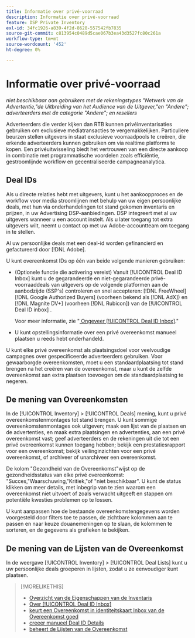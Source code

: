 ```yaml
---
title: Informatie over privé-voorraad
description: Informatie over privé-voorraad
feature: DSP Private Inventory
exl-id: 34fc1926-a839-4f2d-8628-557542fb7835
source-git-commit: c813954c0489d5cae067b3ea43d3527fc80c261a
workflow-type: tm+mt
source-wordcount: '452'
ht-degree: 0%

---
```


# Informatie over privé-voorraad

*niet beschikbaar aan gebruikers met de rekeningstypes &quot;Netwerk van de Advertentie,&quot;de Uitbreiding van het Audience van de Uitgever,&quot;en &quot;Andere&quot;; adverteerders met de categorie &quot;Andere&quot;; en resellers*

Adverteerders die verder kijken dan RTB kunnen privéinventarisaties gebruiken om exclusieve mediatransacties te vergemakkelijken. Particuliere beurzen stellen uitgevers in staat exclusieve voorraadpools te creëren, die erkende adverteerders kunnen gebruiken om via realtime platforms te kopen. Een privéuitwisseling biedt het vertrouwen van een directe aankoop in combinatie met programmatische voordelen zoals efficiëntie, gestroomlijnde workflow en gecentraliseerde campagneanalytica.

## Deal IDs

Als u directe relaties hebt met uitgevers, kunt u het aankoopproces en de workflow voor media stroomlijnen met behulp van uw eigen persoonlijke deals, met hun via onderhandelingen tot stand gekomen inventaris en prijzen, in uw Advertising DSP-aanbiedingen. DSP integreert met al uw uitgevers wanneer u een account instelt. Als u later toegang tot extra uitgevers wilt, neemt u contact op met uw Adobe-accountteam om toegang in te stellen. <!-- + sentence from Ramey? (no longer here) about how we certify the publishers -->

Al uw persoonlijke deals met een deal-id worden gefinancierd en gefactureerd door [!DNL Adobe].

U kunt overeenkomst IDs op één van beide volgende manieren gebruiken:

* (Optionele functie die activering vereist) Vanuit [!UICONTROL Deal ID Inbox] kunt u de gegarandeerde en niet-gegarandeerde privé-voorraaddeals van uitgevers op de volgende platformen aan de aanbodzijde (SSP&#39;s) controleren en snel accepteren: [!DNL FreeWheel] [!DNL Google Authorized Buyers] (voorheen bekend als [!DNL AdX]) en [!DNL Magnite DV+] (voorheen [!DNL Rubicon]) van de [!UICONTROL Deal ID inbox] .

  Voor meer informatie, zie &quot;[ Ongeveer [!UICONTROL Deal ID Inbox]](deal-id-inbox-about.md).&quot;

* U kunt opstellingsinformatie over een privé overeenkomst manueel plaatsen u reeds hebt onderhandeld.

U kunt elke privé overeenkomst als plaatsingsdoel voor veelvoudige campagnes over gespecificeerde adverteerders gebruiken. Voor gewaarborgde overeenkomsten, moet u een standaardplaatsing tot stand brengen na het creëren van de overeenkomst, maar u kunt de zelfde overeenkomst aan extra plaatsen toevoegen om de standaardplaatsing te negeren.

## De mening van Overeenkomsten

In de [!UICONTROL Inventory] > [!UICONTROL Deals] mening, kunt u privé overeenkomstenmontages tot stand brengen. U kunt sommige overeenkomstenmontages ook uitgeven; maak een lijst van de plaatsen en de advertenties, en maak extra plaatsingen en advertenties, aan een privé overeenkomst vast; geef adverteerders en de rekeningen uit die tot een privé overeenkomst kunnen toegang hebben; bekijk een prestatiesrapport voor een overeenkomst; bekijk veilinginzichten voor een privé overeenkomst, of archiveer of unarchiveer een overeenkomst.<!-- ; or edit the attribute tags for a deal -->

De kolom &quot;Gezondheid van de Overeenkomst&quot;wijst op de gezondheidsstatus van elke privé overeenkomst: &quot;Succes,&quot;Waarschuwing,&quot;Kritiek,&quot;of &quot;niet beschikbaar&quot;. U kunt de status klikken om meer details, met inbegrip van te zien waarom een overeenkomst niet uitvoert of zoals verwacht uitgeeft en stappen om potentiële kwesties problemen op te lossen.

U kunt aanpassen hoe de bestaande overeenkomstengegevens worden voorgesteld door filters toe te passen, de zichtbare kolommen aan te passen en naar keuze douanemeningen op te slaan, de kolommen te sorteren, en de gegevens als grafieken te bekijken.

## De mening van de Lijsten van de Overeenkomst

In de weergave [!UICONTROL Inventory] > [!UICONTROL Deal Lists] kunt u uw persoonlijke deals groeperen in lijsten, zodat u ze eenvoudiger kunt plaatsen.

>[!MORELIKETHIS]
>
>* [ Overzicht van de Eigenschappen van de Inventaris ](/help/dsp/inventory/inventory-overview.md)
>* [ Over [!UICONTROL Deal ID Inbox]](/help/dsp/inventory/deal-id-inbox-about.md)
>* [ keurt een Overeenkomst in identiteitskaart Inbox van de Overeenkomst goed ](deal-id-inbox-accept.md)
>* [ creeer manueel Deal ID Details ](deal-id-create.md)
>* [ beheert de Lijsten van de Overeenkomst ](/help/dsp/inventory/lists-deals-manage.md)
